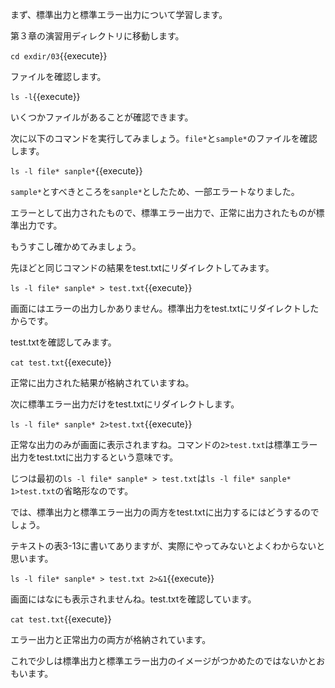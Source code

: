 まず、標準出力と標準エラー出力について学習します。

第３章の演習用ディレクトリに移動します。

`cd exdir/03`{{execute}}

ファイルを確認します。

`ls -l`{{execute}}

いくつかファイルがあることが確認できます。

次に以下のコマンドを実行してみましょう。`file*`と`sample*`のファイルを確認します。

`ls -l file* sanple*`{{execute}}

`sample*`とすべきところを`sanple*`としたため、一部エラートなりました。

エラーとして出力されたもので、標準エラー出力で、正常に出力されたものが標準出力です。

もうすこし確かめてみましょう。

先ほどと同じコマンドの結果をtest.txtにリダイレクトしてみます。

`ls -l file* sanple* > test.txt`{{execute}}

画面にはエラーの出力しかありません。標準出力をtest.txtにリダイレクトしたからです。

test.txtを確認してみます。

`cat test.txt`{{execute}}

正常に出力された結果が格納されていますね。

次に標準エラー出力だけをtest.txtにリダイレクトします。

`ls -l file* sanple* 2>test.txt`{{execute}}

正常な出力のみが画面に表示されますね。コマンドの`2>test.txt`は標準エラー出力をtest.txtに出力するという意味です。

じつは最初の`ls -l file* sanple* > test.txt`は`ls -l file* sanple* 1>test.txt`の省略形なのです。

では、標準出力と標準エラー出力の両方をtest.txtに出力するにはどうするのでしょう。

テキストの表3-13に書いてありますが、実際にやってみないとよくわからないと思います。

`ls -l file* sanple* > test.txt 2>&1`{{execute}}

画面にはなにも表示されませんね。test.txtを確認しています。

`cat test.txt`{{execute}}

エラー出力と正常出力の両方が格納されています。

これで少しは標準出力と標準エラー出力のイメージがつかめたのではないかとおもいます。